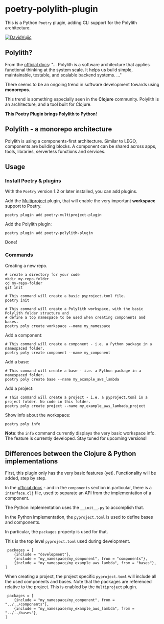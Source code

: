 # poetry-polylith-plugin

This is a Python `Poetry` plugin, adding CLI support for the Polylith architecture.


[![DavidVujic](https://circleci.com/gh/DavidVujic/poetry-polylith-plugin.svg?style=svg)](https://app.circleci.com/pipelines/github/DavidVujic/poetry-polylith-plugin?branch=main&filter=all)


## Polylith?
From the [official docs](https://polylith.gitbook.io/polylith/):
"... Polylith is a software architecture that applies functional thinking at the system scale.
It helps us build simple, maintainable, testable, and scalable backend systems. ..."

There seems to be an ongoing trend in software development towards using __monorepos__.

This trend is something especially seen in the __Clojure__ community. Polylith is an architecture, and a tool built for Clojure.


__This Poetry Plugin brings Polylith to Python!__


## Polylith - a monorepo architecture
Polylith is using a components-first architecture. Similar to LEGO, components are building blocks.
A component can be shared across apps, tools, libraries, serverless functions and services. 


## Usage

### Install Poetry & plugins
With the `Poetry` version 1.2 or later installed, you can add plugins.

Add the [Multiproject](https://github.com/DavidVujic/poetry-multiproject-plugin) plugin, that will enable the very important __workspace__ support to Poetry.
``` shell
poetry plugin add poetry-multiproject-plugin
```

Add the Polylith plugin:
``` shell
poetry plugin add poetry-polylith-plugin
```

Done!

### Commands
Creating a new repo.

``` shell
# create a directory for your code
mkdir my-repo-folder
cd my-repo-folder
git init

# This command will create a basic pyproject.toml file.
poetry init

# This command will create a Polylith workspace, with the basic Polylith folder structure and
# define a top namespace to be used when creating components and bases.
poetry poly create workspace --name my_namespace
```

Add a component:

``` shell
# This command will create a component - i.e. a Python package in a namespaced folder.
poetry poly create component --name my_component
```

Add a base:

``` shell
# This command will create a base - i.e. a Python package in a namespaced folder.
poetry poly create base --name my_example_aws_lambda
```

Add a project:

``` shell
# This command will create a project - i.e. a pyproject.toml in a project folder. No code in this folder.
poetry poly create project --name my_example_aws_lambada_project
```

Show info about the workspace:

``` shell
poetry poly info
```
__Note__: the `info` command currently displays the very basic workspace info. The feature is currently developed.
Stay tuned for upcoming versions!


## Differences between the Clojure & Python implementations
First, this plugin only has the very basic features (yet). Functionality will be added, step by step.

In the [official docs](https://polylith.gitbook.io/polylith/) - and in the `components` section in particular,
there is a `interface.clj` file, used to separate an API from the implementation of a component.

The Python implementation uses the `__init__.py` to accomplish that.

In the Python implementation, the `pyproject.toml` is used to define bases and components.

In particular, the `packages` property is used for that.

This is the top level `pyproject.toml` used during development.
``` shell
 packages = [
    {include = "development"},
    {include = "my_namespace/my_component", from = "components"},
    {include = "my_namespace/my_example_aws_lambda", from = "bases"},
]
```

When creating a project, the project specific `pyproject.toml` will include all the used components and bases.
Note that the packages are referenced relative to the project. This is enabled by the `Multiproject` plugin.
``` shell
 packages = [
    {include = "my_namespace/my_component", from = "../../components"},
    {include = "my_namespace/my_example_aws_lambda", from = "../../bases"},
]
``` 
